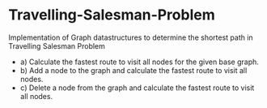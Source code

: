 # Travelling-Salesman-Problem
Implementation of Graph datastructures to determine the shortest path in Travelling Salesman Problem
- a) Calculate the fastest route to visit all nodes for the given base graph.
- b) Add a node to the graph and calculate the fastest route to visit all nodes.
- c) Delete a node from the graph and calculate the fastest route to visit all nodes.
